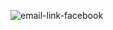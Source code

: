 ![email-link-facebook](https://github.com/AXYS-Creative/images/assets/147758475/e4e36e4f-184a-46c5-ac65-6235d3b9dbd6)

